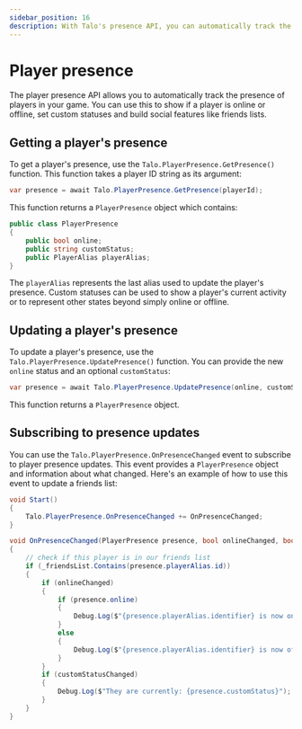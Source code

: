 ```yaml
---
sidebar_position: 16
description: With Talo's presence API, you can automatically track the presence of players in your game. Presence allows you to easily build social features like friends lists.
---
```


# Player presence

The player presence API allows you to automatically track the presence of players in your game. You can use this to show if a player is online or offline, set custom statuses and build social features like friends lists.

## Getting a player's presence

To get a player's presence, use the `Talo.PlayerPresence.GetPresence()` function. This function takes a player ID string as its argument:

```csharp
var presence = await Talo.PlayerPresence.GetPresence(playerId);
```

This function returns a `PlayerPresence` object which contains:

```csharp
public class PlayerPresence
{
    public bool online;
    public string customStatus;
    public PlayerAlias playerAlias;
}
```

The `playerAlias` represents the last alias used to update the player's presence. Custom statuses can be used to show a player's current activity or to represent other states beyond simply online or offline.

## Updating a player's presence

To update a player's presence, use the `Talo.PlayerPresence.UpdatePresence()` function. You can provide the new `online` status and an optional `customStatus`:

```csharp
var presence = await Talo.PlayerPresence.UpdatePresence(online, customStatus);
```

This function returns a `PlayerPresence` object.

## Subscribing to presence updates

You can use the `Talo.PlayerPresence.OnPresenceChanged` event to subscribe to player presence updates. This event provides a `PlayerPresence` object and information about what changed. Here's an example of how to use this event to update a friends list:

```csharp
void Start()
{
    Talo.PlayerPresence.OnPresenceChanged += OnPresenceChanged;
}

void OnPresenceChanged(PlayerPresence presence, bool onlineChanged, bool customStatusChanged)
{
    // check if this player is in our friends list
    if (_friendsList.Contains(presence.playerAlias.id))
    {
        if (onlineChanged)
        {
            if (presence.online)
            {
                Debug.Log($"{presence.playerAlias.identifier} is now online");
            }
            else
            {
                Debug.Log($"{presence.playerAlias.identifier} is now offline");
            }
        }
        if (customStatusChanged)
        {
            Debug.Log($"They are currently: {presence.customStatus}");
        }
    }
}
```
